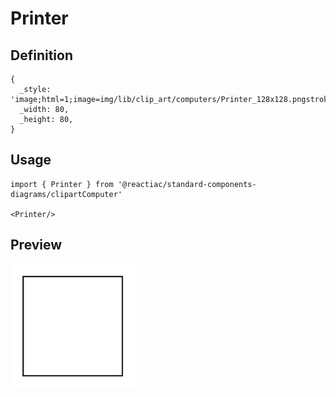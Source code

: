 # Printer

## Definition

```
{
  _style: 'image;html=1;image=img/lib/clip_art/computers/Printer_128x128.pngstrokeColor=none;',
  _width: 80,
  _height: 80,
}
```

## Usage

```
import { Printer } from '@reactiac/standard-components-diagrams/clipartComputer'

<Printer/>
```

## Preview

<img src="./printer.png" width="200"/>

